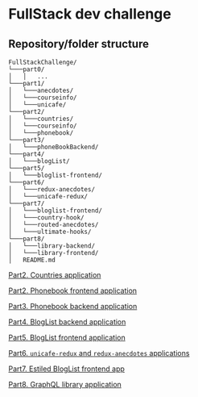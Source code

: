 # FullStack dev challenge

## Repository/folder structure

```
FullStackChallenge/
└───part0/
│   │   ...
└───part1/
│   └───anecdotes/
│   └───courseinfo/
│   └───unicafe/
└───part2/
│   └───countries/
│   └───courseinfo/
│   └───phonebook/
└───part3/
│   └───phoneBookBackend/
└───part4/
│   └───blogList/
└───part5/
│   └───bloglist-frontend/
└───part6/
│   └───redux-anecdotes/
│   └───unicafe-redux/
└───part7/
│   └───bloglist-frontend/
│   └───country-hook/
│   └───routed-anecdotes/
│   └───ultimate-hooks/
└───part8/
│   └───library-backend/
│   └───library-frontend/
│   README.md
```

[Part2. Countries application](./part2/countries/README.md)

[Part2. Phonebook frontend application](./part2/phonebook/README.md)

[Part3. Phonebook backend application](./part3/phoneBookBackend/README.md)

[Part4. BlogList backend application](./part4/blogList/README.md)

[Part5. BlogList frontend application](./part5/bloglist-frontend/README.md)

[Part6. `unicafe-redux` and `redux-anecdotes` applications](./part6/README.md)

[Part7. Estiled BlogList frontend app](./part7/bloglist-frontend/README.md)

[Part8. GraphQL library application](./part8/README.md)